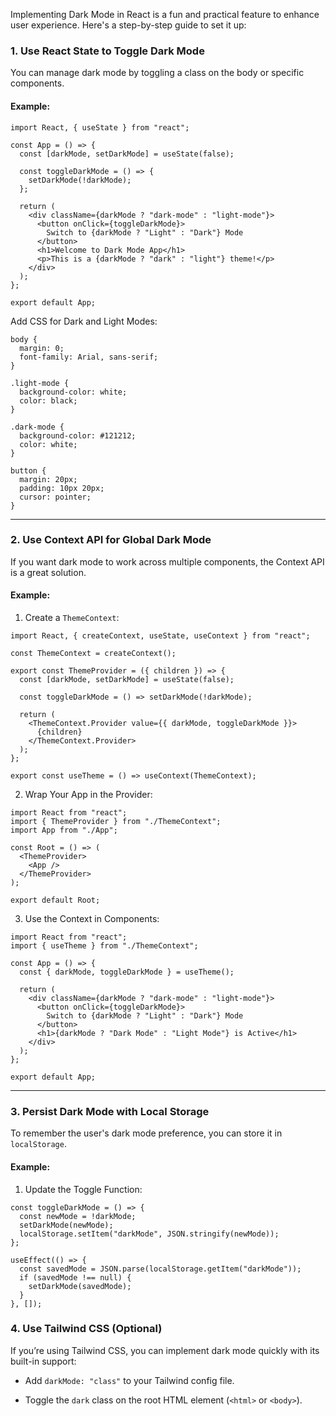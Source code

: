 Implementing Dark Mode in React is a fun and practical feature to enhance user experience. Here's a step-by-step guide to set it up:

### **1. Use React State to Toggle Dark Mode**

You can manage dark mode by toggling a class on the body or specific components.

#### Example:

```
import React, { useState } from "react";

const App = () => {
  const [darkMode, setDarkMode] = useState(false);

  const toggleDarkMode = () => {
    setDarkMode(!darkMode);
  };

  return (
    <div className={darkMode ? "dark-mode" : "light-mode"}>
      <button onClick={toggleDarkMode}>
        Switch to {darkMode ? "Light" : "Dark"} Mode
      </button>
      <h1>Welcome to Dark Mode App</h1>
      <p>This is a {darkMode ? "dark" : "light"} theme!</p>
    </div>
  );
};

export default App;

```

Add CSS for Dark and Light Modes:

```
body {
  margin: 0;
  font-family: Arial, sans-serif;
}

.light-mode {
  background-color: white;
  color: black;
}

.dark-mode {
  background-color: #121212;
  color: white;
}

button {
  margin: 20px;
  padding: 10px 20px;
  cursor: pointer;
}

```

---
### **2. Use Context API for Global Dark Mode**

If you want dark mode to work across multiple components, the Context API is a great solution.

#### Example:

1. Create a `ThemeContext`:

```
import React, { createContext, useState, useContext } from "react";

const ThemeContext = createContext();

export const ThemeProvider = ({ children }) => {
  const [darkMode, setDarkMode] = useState(false);

  const toggleDarkMode = () => setDarkMode(!darkMode);

  return (
    <ThemeContext.Provider value={{ darkMode, toggleDarkMode }}>
      {children}
    </ThemeContext.Provider>
  );
};

export const useTheme = () => useContext(ThemeContext);

```

2. Wrap Your App in the Provider:

```
import React from "react";
import { ThemeProvider } from "./ThemeContext";
import App from "./App";

const Root = () => (
  <ThemeProvider>
    <App />
  </ThemeProvider>
);

export default Root;

```

3. Use the Context in Components:

```
import React from "react";
import { useTheme } from "./ThemeContext";

const App = () => {
  const { darkMode, toggleDarkMode } = useTheme();

  return (
    <div className={darkMode ? "dark-mode" : "light-mode"}>
      <button onClick={toggleDarkMode}>
        Switch to {darkMode ? "Light" : "Dark"} Mode
      </button>
      <h1>{darkMode ? "Dark Mode" : "Light Mode"} is Active</h1>
    </div>
  );
};

export default App;

```

---
### **3. Persist Dark Mode with Local Storage**

To remember the user's dark mode preference, you can store it in `localStorage`.

#### Example:

1. Update the Toggle Function:

```
const toggleDarkMode = () => {
  const newMode = !darkMode;
  setDarkMode(newMode);
  localStorage.setItem("darkMode", JSON.stringify(newMode));
};

useEffect(() => {
  const savedMode = JSON.parse(localStorage.getItem("darkMode"));
  if (savedMode !== null) {
    setDarkMode(savedMode);
  }
}, []);

```

### **4. Use Tailwind CSS (Optional)**

If you’re using Tailwind CSS, you can implement dark mode quickly with its built-in support:

- Add `darkMode: "class"` to your Tailwind config file.
    
- Toggle the `dark` class on the root HTML element (`<html>` or `<body>`).